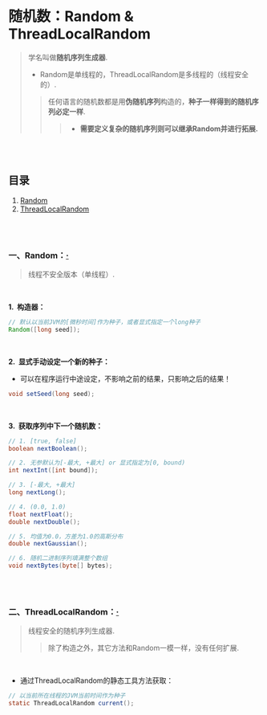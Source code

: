 # 随机数：Random & ThreadLocalRandom
> 学名叫做**随机序列生成器**.
>
> - Random是单线程的，ThreadLocalRandom是多线程的（线程安全的）.
>
>> 任何语言的随机数都是用**伪随机序列**构造的，**种子一样得到的随机序列必定一样**.
>>
>>> - **需要定义复杂的随机序列则可以继承Random并进行拓展.**

<br><br>

## 目录

1. [Random](#一random)
2. [ThreadLocalRandom](#二threadlocalrandom)

<br><br>

### 一、Random：[·](#目录)
> 线程不安全版本（单线程）.

<br>

**1.&nbsp; 构造器：**

```Java
// 默认以当前JVM的[微秒时间]作为种子，或者显式指定一个long种子
Random([long seed]);
```

<br>

**2.&nbsp; 显式手动设定一个新的种子：**

- 可以在程序运行中途设定，不影响之前的结果，只影响之后的结果！

```Java
void setSeed(long seed);
```

<br>

**3.&nbsp; 获取序列中下一个随机数：**

```Java
// 1. [true, false]
boolean nextBoolean();

// 2. 无参默认为[-最大, +最大] or 显式指定为[0, bound)
int nextInt([int bound]);

// 3. [-最大, +最大]
long nextLong();

// 4. (0.0, 1.0)
float nextFloat();
double nextDouble();

// 5. 均值为0.0，方差为1.0的高斯分布
double nextGaussian();

// 6. 随机二进制序列填满整个数组
void nextBytes(byte[] bytes);     
```

<br><br>

### 二、ThreadLocalRandom：[·](#目录)
> 线程安全的随机序列生成器.
>
>> 除了构造之外，其它方法和Random一模一样，没有任何扩展.

<br>

- 通过ThreadLocalRandom的静态工具方法获取：

```Java
// 以当前所在线程的JVM当前时间作为种子
static ThreadLocalRandom current();
```
